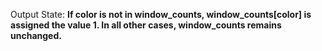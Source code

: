 Output State: **If color is not in window_counts, window_counts[color] is assigned the value 1. In all other cases, window_counts remains unchanged.**